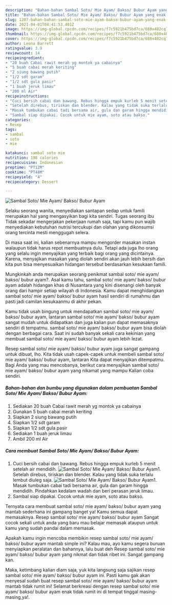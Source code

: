 ```yaml
---
description: "Bahan-bahan Sambal Soto/ Mie Ayam/ Bakso/ Bubur Ayam yang enak Untuk Jualan"
title: "Bahan-bahan Sambal Soto/ Mie Ayam/ Bakso/ Bubur Ayam yang enak Untuk Jualan"
slug: 1207-bahan-bahan-sambal-soto-mie-ayam-bakso-bubur-ayam-yang-enak-untuk-jualan
date: 2021-04-01T04:41:53.401Z
image: https://img-global.cpcdn.com/recipes/f7c5921b475bd7ca/680x482cq70/sambal-soto-mie-ayam-bakso-bubur-ayam-foto-resep-utama.jpg
thumbnail: https://img-global.cpcdn.com/recipes/f7c5921b475bd7ca/680x482cq70/sambal-soto-mie-ayam-bakso-bubur-ayam-foto-resep-utama.jpg
cover: https://img-global.cpcdn.com/recipes/f7c5921b475bd7ca/680x482cq70/sambal-soto-mie-ayam-bakso-bubur-ayam-foto-resep-utama.jpg
author: Leona Barrett
ratingvalue: 3.9
reviewcount: 14
recipeingredient:
- "20 buah Cabai rawit merah yg montok ya cabainya"
- "5 buah cabai merah keriting"
- "2 siung bawang putih"
- "1/2 sdt garam"
- "1/2 sdt gula pasir"
- "1 buah jeruk limau"
- "200 ml Air"
recipeinstructions:
- "Cuci bersih cabai dan bawang. Rebus hingga empuk kurleb 5 menit setelah air mendidih."
- "Setelah direbus, tiriskan dan blender. Kalau yang tidak suka terlalu lembut diuleg saja."
- "Masak tumbukan cabai tadi bersama air, gula dan garam hingga mendidih. Pindahkan kedalam wadah dan beri perasan jeruk limau."
- "Sambal siap dipakai. Cocok untuk mie ayam, soto atau bakso."
categories:
- Resep
tags:
- sambal
- soto
- mie

katakunci: sambal soto mie 
nutrition: 198 calories
recipecuisine: Indonesian
preptime: "PT12M"
cooktime: "PT48M"
recipeyield: "4"
recipecategory: Dessert

---
```



![Sambal Soto/ Mie Ayam/ Bakso/ Bubur Ayam](https://img-global.cpcdn.com/recipes/f7c5921b475bd7ca/680x482cq70/sambal-soto-mie-ayam-bakso-bubur-ayam-foto-resep-utama.jpg)

Selaku seorang wanita, menyediakan santapan sedap untuk famili merupakan hal yang mengasyikan bagi kita sendiri. Tugas seorang ibu Tidak sekadar mengerjakan pekerjaan rumah saja, tapi kamu pun wajib menyediakan kebutuhan nutrisi tercukupi dan olahan yang dikonsumsi orang tercinta mesti menggugah selera.

Di masa  saat ini, kalian sebenarnya mampu mengorder masakan instan walaupun tidak harus repot membuatnya dulu. Tetapi ada juga lho orang yang selalu ingin menyajikan yang terbaik bagi orang yang dicintainya. Karena, menyajikan masakan yang diolah sendiri akan jauh lebih bersih dan kita pun bisa menyesuaikan hidangan tersebut berdasarkan kesukaan famili. 



Mungkinkah anda merupakan seorang penikmat sambal soto/ mie ayam/ bakso/ bubur ayam?. Asal kamu tahu, sambal soto/ mie ayam/ bakso/ bubur ayam adalah hidangan khas di Nusantara yang kini disenangi oleh banyak orang dari hampir setiap wilayah di Indonesia. Kamu dapat menghidangkan sambal soto/ mie ayam/ bakso/ bubur ayam hasil sendiri di rumahmu dan pasti jadi camilan kesukaanmu di akhir pekan.

Kamu tidak usah bingung untuk mendapatkan sambal soto/ mie ayam/ bakso/ bubur ayam, lantaran sambal soto/ mie ayam/ bakso/ bubur ayam sangat mudah untuk didapatkan dan juga kalian pun dapat memasaknya sendiri di tempatmu. sambal soto/ mie ayam/ bakso/ bubur ayam bisa diolah dengan berbagai cara. Saat ini sudah banyak sekali cara kekinian yang membuat sambal soto/ mie ayam/ bakso/ bubur ayam lebih lezat.

Resep sambal soto/ mie ayam/ bakso/ bubur ayam juga sangat gampang untuk dibuat, lho. Kita tidak usah capek-capek untuk membeli sambal soto/ mie ayam/ bakso/ bubur ayam, lantaran Kita dapat menyajikan ditempatmu. Bagi Anda yang mau mencobanya, berikut cara menyajikan sambal soto/ mie ayam/ bakso/ bubur ayam yang nikamat yang mampu Kalian coba sendiri.

<!--inarticleads1-->

##### Bahan-bahan dan bumbu yang digunakan dalam pembuatan Sambal Soto/ Mie Ayam/ Bakso/ Bubur Ayam:

1. Sediakan 20 buah Cabai rawit merah yg montok ya cabainya
1. Gunakan 5 buah cabai merah keriting
1. Siapkan 2 siung bawang putih
1. Siapkan 1/2 sdt garam
1. Siapkan 1/2 sdt gula pasir
1. Sediakan 1 buah jeruk limau
1. Ambil 200 ml Air




<!--inarticleads2-->

##### Cara membuat Sambal Soto/ Mie Ayam/ Bakso/ Bubur Ayam:

1. Cuci bersih cabai dan bawang. Rebus hingga empuk kurleb 5 menit setelah air mendidih.
<img src="https://img-global.cpcdn.com/steps/2e7e1e66d2106dc5/160x128cq70/sambal-soto-mie-ayam-bakso-bubur-ayam-langkah-memasak-1-foto.jpg" alt="Sambal Soto/ Mie Ayam/ Bakso/ Bubur Ayam">1. Setelah direbus, tiriskan dan blender. Kalau yang tidak suka terlalu lembut diuleg saja.
<img src="https://img-global.cpcdn.com/steps/79d2aa79912c60db/160x128cq70/sambal-soto-mie-ayam-bakso-bubur-ayam-langkah-memasak-2-foto.jpg" alt="Sambal Soto/ Mie Ayam/ Bakso/ Bubur Ayam">1. Masak tumbukan cabai tadi bersama air, gula dan garam hingga mendidih. Pindahkan kedalam wadah dan beri perasan jeruk limau.
1. Sambal siap dipakai. Cocok untuk mie ayam, soto atau bakso.




Ternyata cara membuat sambal soto/ mie ayam/ bakso/ bubur ayam yang mantab sederhana ini gampang banget ya! Kamu semua dapat memasaknya. Resep sambal soto/ mie ayam/ bakso/ bubur ayam Sangat cocok sekali untuk anda yang baru mau belajar memasak ataupun untuk kamu yang sudah pandai dalam memasak.

Apakah kamu ingin mencoba membikin resep sambal soto/ mie ayam/ bakso/ bubur ayam mantab simple ini? Kalau mau, ayo kamu segera buruan menyiapkan peralatan dan bahannya, lalu buat deh Resep sambal soto/ mie ayam/ bakso/ bubur ayam yang nikmat dan tidak ribet ini. Sangat gampang kan. 

Maka, ketimbang kalian diam saja, yuk kita langsung saja sajikan resep sambal soto/ mie ayam/ bakso/ bubur ayam ini. Pasti kamu gak akan menyesal sudah buat resep sambal soto/ mie ayam/ bakso/ bubur ayam mantab tidak rumit ini! Selamat berkreasi dengan resep sambal soto/ mie ayam/ bakso/ bubur ayam enak tidak rumit ini di tempat tinggal masing-masing,ya!.

